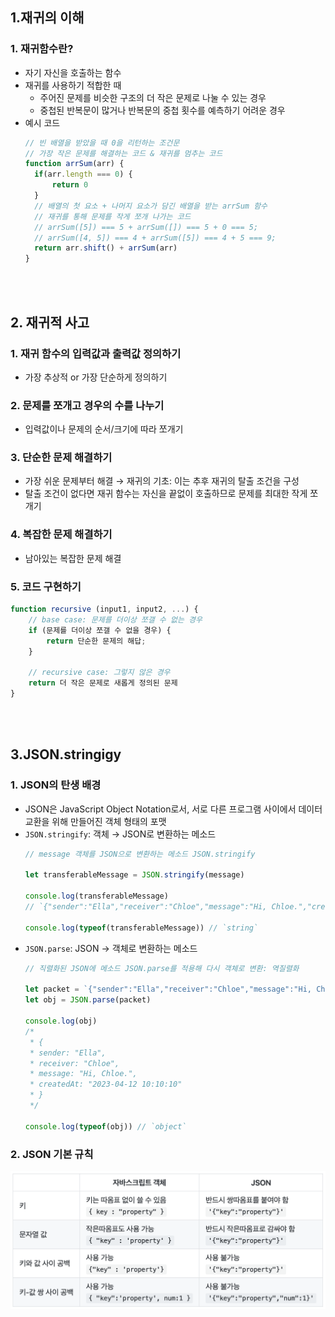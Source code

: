 ## **1.재귀의 이해**
### 1. 재귀함수란?
- 자기 자신을 호출하는 함수
- 재귀를 사용하기 적합한 때
  - 주어진 문제를 비슷한 구조의 더 작은 문제로 나눌 수 있는 경우
  - 중첩된 반복문이 많거나 반복문의 중첩 횟수를 예측하기 어려운 경우
- 예시 코드
  ```javascript
  // 빈 배열을 받았을 때 0을 리턴하는 조건문
  // 가장 작은 문제를 해결하는 코드 & 재귀를 멈추는 코드
  function arrSum(arr) {
    if(arr.length === 0) {
        return 0
    }
    // 배열의 첫 요소 + 나머지 요소가 담긴 배열을 받는 arrSum 함수
    // 재귀를 통해 문제를 작게 쪼개 나가는 코드
    // arrSum([5]) === 5 + arrSum([]) === 5 + 0 === 5;
    // arrSum([4, 5]) === 4 + arrSum([5]) === 4 + 5 === 9;
    return arr.shift() + arrSum(arr)
  }
  ```
<br/><br/>

## **2. 재귀적 사고**
### 1. 재귀 함수의 입력값과 출력값 정의하기
- 가장 추상적 or 가장 단순하게 정의하기

### 2. 문제를 쪼개고 경우의 수를 나누기
- 입력값이나 문제의 순서/크기에 따라 쪼개기

### 3. 단순한 문제 해결하기
- 가장 쉬운 문제부터 해결 → 재귀의 기초: 이는 추후 재귀의 탈출 조건을 구성
- 탈출 조건이 없다면 재귀 함수는 자신을 끝없이 호출하므로 문제를 최대한 작게 쪼개기

### 4. 복잡한 문제 해결하기
- 남아있는 복잡한 문제 해결

### 5. 코드 구현하기
```javascript
function recursive (input1, input2, ...) {
    // base case: 문제를 더이상 쪼갤 수 없는 경우
    if (문제를 더이상 쪼갤 수 없을 경우) {
        return 단순한 문제의 해답;
    }

    // recursive case: 그렇지 않은 경우
    return 더 작은 문제로 새롭게 정의된 문제
}
```
<br/><br/>

## **3.JSON.stringigy**
### 1. JSON의 탄생 배경
- JSON은 JavaScript Object Notation로서, 서로 다른 프로그램 사이에서 데이터 교환을 위해 만들어진 객체 형태의 포맷
- `JSON.stringify`: 객체 → JSON로 변환하는 메소드
  ```javascript
  // message 객체를 JSON으로 변환하는 메소드 JSON.stringify

  let transferableMessage = JSON.stringify(message)
  
  console.log(transferableMessage)
  // `{"sender":"Ella","receiver":"Chloe","message":"Hi, Chloe.","createdAt":"2023-04-12 10:10:10"}`

  console.log(typeof(transferableMessage)) // `string`
  ```
- `JSON.parse`: JSON → 객체로 변환하는 메소드
  ```javascript
  // 직렬화된 JSON에 메소드 JSON.parse를 적용해 다시 객체로 변환: 역질렬화

  let packet = `{"sender":"Ella","receiver":"Chloe","message":"Hi, Chloe.","createdAt":"2023-04-12 10:10:10"}`
  let obj = JSON.parse(packet)

  console.log(obj)
  /*
   * {
   * sender: "Ella",
   * receiver: "Chloe",
   * message: "Hi, Chloe.",
   * createdAt: "2023-04-12 10:10:10"
   * }
   */

  console.log(typeof(obj)) // `object`
  ```

### 2. JSON 기본 규칙
![json_rules.png](/Images/json_rules.png)